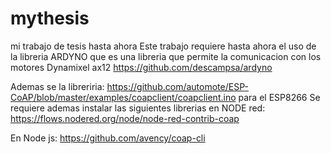 # mythesis
mi trabajo de tesis hasta ahora
Este trabajo requiere hasta ahora el uso de la libreria ARDYNO que es una libreria que permite la comunicacion
con los motores Dynamixel ax12
https://github.com/descampsa/ardyno

Ademas se la libreriria:
https://github.com/automote/ESP-CoAP/blob/master/examples/coapclient/coapclient.ino
para el ESP8266
Se requiere ademas instalar las siguientes librerias en NODE red:
https://flows.nodered.org/node/node-red-contrib-coap

En Node js: 
https://github.com/avency/coap-cli
